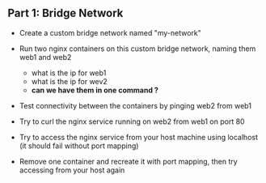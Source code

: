 ## Part 1: Bridge Network
 
* Create a custom bridge network named "my-network"
* Run two nginx containers on this custom bridge network, naming them web1 and web2
    - what is the ip for web1 
    - what is the ip for wev2 
    - **can we have them in one command ?**

* Test connectivity between the containers by pinging web2 from web1

* Try to curl the nginx service running on web2 from web1 on port 80

* Try to access the nginx service from your host machine using localhost (it should fail without port mapping)

* Remove one container and recreate it with port mapping, then try accessing from your host again

